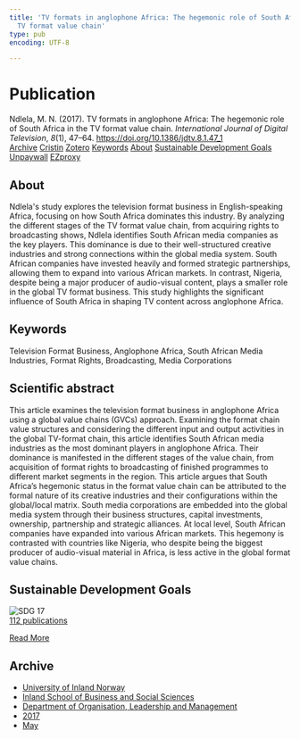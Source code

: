 ```yaml
---
title: 'TV formats in anglophone Africa: The hegemonic role of South Africa in the
  TV format value chain'
type: pub
encoding: UTF-8

---
```

<h1>Publication</h1>
<article id="csl-bib-container-KUZIXPNZ" class="csl-bib-container">
  <div class="csl-bib-body"> <div class="csl-entry">Ndlela, M. N. (2017). TV formats in anglophone Africa: The hegemonic role of South Africa in the TV format value chain. <i>International Journal of Digital Television</i>, <i>8</i>(1), 47–64. <a href="https://doi.org/10.1386/jdtv.8.1.47_1">https://doi.org/10.1386/jdtv.8.1.47_1</a></div> </div>
  <div class="csl-bib-buttons">
    <a href="#taxonomy-article-KUZIXPNZ" alt="archive" class="csl-bib-button">Archive</a>
    <a href="https://app.cristin.no/results/show.jsf?id=1468152" alt="Cristin" class="csl-bib-button">Cristin</a>
    <a href="http://zotero.org/groups/5881554/items/KUZIXPNZ" alt="Zotero" class="csl-bib-button">Zotero</a>
    <a href="#keywords-article-KUZIXPNZ" alt="keywords" class="csl-bib-button">Keywords</a>
    <a href="#about-article-KUZIXPNZ" alt="about_pub" class="csl-bib-button">About</a>
    <a href="#sdg-article-KUZIXPNZ" alt="sdg" class="csl-bib-button">Sustainable Development Goals</a>
    <a href="https://doi.org/10.1386/jdtv.8.1.47_1" alt="Unpaywall" class="csl-bib-button">Unpaywall</a>
    <a href="https://doi.org/10.1386/jdtv.8.1.47_1" alt="EZproxy" class="csl-bib-button">EZproxy</a>
  </div>
  <div id="csl-bib-meta-container-KUZIXPNZ"></div>
</article>
<div id="csl-bib-meta-KUZIXPNZ" class="csl-bib-meta">
  <article id="about-article-KUZIXPNZ" class="about_pub-article">
    <h1>About</h1>
    Ndlela's study explores the television format business in English-speaking Africa, focusing on how South Africa dominates this industry. By analyzing the different stages of the TV format value chain, from acquiring rights to broadcasting shows, Ndlela identifies South African media companies as the key players. This dominance is due to their well-structured creative industries and strong connections within the global media system. South African companies have invested heavily and formed strategic partnerships, allowing them to expand into various African markets. In contrast, Nigeria, despite being a major producer of audio-visual content, plays a smaller role in the global TV format business. This study highlights the significant influence of South Africa in shaping TV content across anglophone Africa.
  </article>
  <article id="keywords-article-KUZIXPNZ" class="keywords-article">
    <h1>Keywords</h1>
    Television Format Business, Anglophone Africa, South African Media Industries, Format Rights, Broadcasting, Media Corporations
  </article>
  <article id="abstract-article-KUZIXPNZ" class="abstract-article">
    <h1>Scientific abstract</h1>
    This article examines the television format business in anglophone Africa using a global value chains (GVCs) approach. Examining the format chain value structures and considering the different input and output activities in the global TV-format chain, this article identifies South African media industries as the most dominant players in anglophone Africa. Their dominance is manifested in the different stages of the value chain, from acquisition of format rights to broadcasting of finished programmes to different market segments in the region. This article argues that South Africa’s hegemonic status in the format value chain can be attributed to the formal nature of its creative industries and their configurations within the global/local matrix. South media corporations are embedded into the global media system through their business structures, capital investments, ownership, partnership and strategic alliances. At local level, South African companies have expanded into various African markets. This hegemony is contrasted with countries like Nigeria, who despite being the biggest producer of audio-visual material in Africa, is less active in the global format value chains.
  </article>
  <article id="sdg-article-KUZIXPNZ" class="sdg-article">
    <h1>Sustainable Development Goals</h1>
    <div class="sdg-container"><div id="sdg17" class="sdg">
        <img src="{{< params subfolder >}}images/sdg/sdg17_en.png" class="image" alt="SDG 17">
        <div class="sdg-overlay">
          <a href="/en/archive/?key=?sdg=17#archive" class="sdg-publication-count"><span>112</span> publications</a>
          <p><a href="https://sdgs.un.org/goals/goal17" class="sdg-read-more">Read More</a></p>
        </div>
      </div></div>
  </article>
  <article id="taxonomy-article-KUZIXPNZ" class="taxonomy-article">
    <h1>Archive</h1>
    <ul>
      <li>
        <a href="/en/archive/?key=3DCRN523">University of Inland Norway</a>
      </li>
      <li>
        <a href="/en/archive/?key=DU8Q9LN9">Inland School of Business and Social Sciences</a>
      </li>
      <li>
        <a href="/en/archive/?key=4LUWR3ZM">Department of Organisation, Leadership and Management</a>
      </li>
      <li>
        <a href="/en/archive/?key=KF5I8TQ8">2017</a>
      </li>
      <li>
        <a href="/en/archive/?key=C369WYAY">May</a>
      </li>
    </ul>
  </article>
</div>
